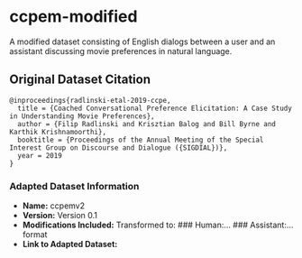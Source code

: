 # ccpem-modified
A modified dataset consisting of English dialogs between a user and an assistant discussing movie preferences in natural language. 

## Original Dataset Citation
```
@inproceedings{radlinski-etal-2019-ccpe,
  title = {Coached Conversational Preference Elicitation: A Case Study in Understanding Movie Preferences},
  author = {Filip Radlinski and Krisztian Balog and Bill Byrne and Karthik Krishnamoorthi},
  booktitle = {Proceedings of the Annual Meeting of the Special Interest Group on Discourse and Dialogue ({SIGDIAL})},
  year = 2019
}
```

### Adapted Dataset Information

- **Name:** ccpemv2
- **Version:** Version 0.1
- **Modifications Included:** Transformed to: ### Human:... ### Assistant:... format
- **Link to Adapted Dataset:** 
